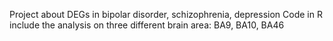 Project about DEGs in bipolar disorder, schizophrenia, depression
Code in R include the analysis on three different brain area: BA9, BA10, BA46
